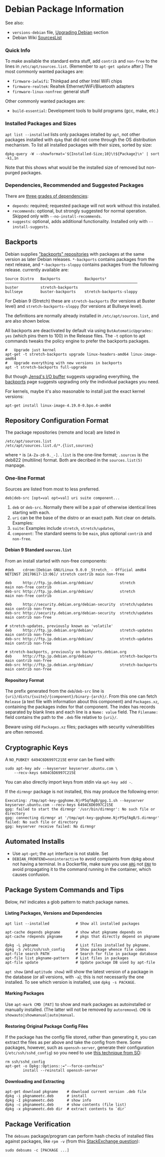 Debian Package Information
==========================

See also:
- `versions-debian` file, [Upgrading Debian](
  ../versions-debian.md#upgrading-debian) section
- Debian Wiki [SourcesList](https://wiki.debian.org/SourcesList)

### Quick Info

To make available the standard extra stuff, add `contrib` and
`non-free` to the lines in `/etc/apt/sources.list`. (Remember to
`apt-get update` after.) The most commonly wanted packages are:

* `firmware-iwlwifi`: Thinkpad and other Intel WiFi chips
* `firmware-realtek`: Realtek Ethernet/WiFi/Bluetooth adapters
* `firmware-linux-nonfree`: general stuff

Other commonly wanted packages are:

* `build-essential`: Development tools to build programs (gcc, make, etc.)

### Installed Packages and Sizes

`apt list --installed` lists only packages intalled by `apt`, not
other packages installed with `dpkg` that did not come through the OS
distribution mechanism. To list all installed packages with their sizes,
sorted by size:

    dpkg-query -W --showformat='${Installed-Size;10}\t${Package}\n' | sort -k1,1n

Note that this shows what would be the installed size of removed but
non-purged packages.

### Dependencies, Recommended and Suggested Packages

There are [three grades of dependencies][ause 1216894]:
- `depends`: required; requested package will not work without this installed.
- `recommends`: optional, but strongly suggested for normal operation.
  Skipped only with `--no-install-recommends`.
- `suggests`: optional, adds additional functionality.
  Installed only with `--install-suggests`.


Backports
---------

Debian supplies ["backports" repositories][backports] with packages at the
same version as later Debian releases. `*-backports` contains packages from
the next release, and `*-backports-sloppy` contains packages from the
following release. currently available are:

    Source Distro   Backports           Backports²
    ────────────────────────────────────────────────────────────
    buster          stretch-backports
    bullseye        buster-backports    stretch-backports-sloppy


For Debian 9 (Stretch) these are `stretch-backports`
(for versions at Buster level) and `stretch-backports-sloppy` (for versions
at Bullseye level).

The definitions are normally already installed in `/etc/apt/sources.list`,
and are also shown below.

All backports are deactivated by default via using `ButAutomaticUpgrades:
yes` (which pins them to 100) in the Release files. The `-t` option to apt
commands tweaks the policy engine to prefer the backports packages.

    #   Upgrade just kernel
    apt-get -t stretch-backports upgrade linux-headers-amd64 linux-image-amd64
    #   Upgrade everything with new versions in backports
    apt -t stretch-backports full-upgrade

But though [Jensd's I/O buffer][jensd] suggests upgrading everything, the
[backports] page suggests upgrading only the individual packages you need.

For kernels, maybe it's also reasonable to install just the exact kernel
versions:

    apt-get install linux-image-4.19.0-0.bpo.4-amd64


Repository Configuration Format
-------------------------------

The package repositories (remote and local) are listed in

    /etc/apt/sources.list
    /etc/apt/sources.list.d/*.{list,sources}

where `*` is `[A-Za-z0-9._-]`. `.list` is the one-line format;
`.sources` is the deb822 (multiline) format. Both are decribed in the
`sources.list(5)` manpage.

### One-line Format

Sources are listed from most to less preferred.

    deb|deb-src [opt=val opt=val] uri suite component...

1. `deb` or `deb-src`. Normally there will be a pair of otherwise
   identical lines starting with each.
2. `uri` can be the base of the distro or an exact path. Not clear on
   details. Examples:
3. `suite`: Examples include `stretch`, `stretch/updates`,
4. `component`: The standard seems to be `main`, plus optional `contrib`
    and `non-free`.

#### Debian 9 Standard `sources.list`

From an install started with non-free components:

    #deb    cdrom:[Debian GNU/Linux 9.0.0 _Stretch_ - Official amd64 NETINST 20170617-13:06]/ stretch contrib main non-free

    deb     http://ftp.jp.debian.org/debian/            stretch             main non-free contrib
    deb-src http://ftp.jp.debian.org/debian/            stretch             main non-free contrib

    deb     http://security.debian.org/debian-security  stretch/updates     main contrib non-free
    deb-src http://security.debian.org/debian-security  stretch/updates     main contrib non-free

    # stretch-updates, previously known as 'volatile'
    deb     http://ftp.jp.debian.org/debian/            stretch-updates     main contrib non-free
    deb-src http://ftp.jp.debian.org/debian/            stretch-updates     main contrib non-free

    # stretch-backports, previously on backports.debian.org
    deb     http://ftp.jp.debian.org/debian/            stretch-backports   main contrib non-free
    deb-src http://ftp.jp.debian.org/debian/            stretch-backports   main contrib non-free

#### Repository Format

The prefix generated from the `deb`/`deb-src` line is
`{uri}/dists/{suite}/{component}/binary-{arch}/`. From this one can
fetch `Release` (a text file with information about this component)
and `Packages.xz`, containing the packages index for that component.
The index has records separated by blank lines and each line is a
`Name: value` field. The `Filename:` field contains the path to the
`.deb` file relative to `{uri}/`.

Beware using old `Packages.xz` files; packages with security
vulnerabilities are often removed.


Cryptographic Keys
------------------

A `NO_PUBKEY 6494C6D6997C215E` error can be fixed with:

    sudo apt-key adv --keyserver keyserver.ubuntu.com \
        --recv-keys 6494C6D6997C215E

You can also directly import keys from stdin via `apt-key add -`.

If the `dirmngr` package is not installed, this may produce the
following error:

    Executing: /tmp/apt-key-gpghome.NjrP5qfAgB/gpg.1.sh --keyserver keyserver.ubuntu.com --recv-keys 6494C6D6997C215E
    gpg: failed to start the dirmngr '/usr/bin/dirmngr': No such file or directory
    gpg: connecting dirmngr at '/tmp/apt-key-gpghome.NjrP5qfAgB/S.dirmngr' failed: No such file or directory
    gpg: keyserver receive failed: No dirmngr


Automated Installs
------------------

* Use `apt-get`; the `apt` interface is not stable. Set
* `DEBIAN_FRONTEND=noninteractive` to avoid complaints from dpkg
  about not having a terminal. In a Dockerfile, make sure you use
  [`ARG`] not [`ENV`] to avoid propagating it to the command running
  in the container, which causes confusion.


Package System Commands and Tips
--------------------------------

Below, `PAT` indicates a glob pattern to match package names.

#### Listing Packages, Versions and Dependencies

    apt list --installed            # Show all installed packages

    apt-cache depends pkgname       # show what pkgname depends on
    apt-cache rdepends pkgname      # pkgs that directly depend on pkgname

    dpkg -L pkgname                 # List files installed by pkgname.
    dpkg -S /etc/ssh/ssh_config     # Show package whence file comes
    apt-file search PATH            # Search for file in package database
    apt-file list pkgname-pattern   # List files in packages
    apt-file update                 # Update package DB used by apt-file

`apt show` (and `aptitude show`) will show the latest version of a
package in the database (or all versions, with `-a`); this is not
necessarily the one installed. To see which version is installed, use
`dpkg -s PACKAGE`.

#### Marking Packages

Use `apt-mark CMD [PAT]` to show and mark packages as autoinstalled or
manually installed. (The latter will not be removed by `autoremove`).
`CMD` is `showauto|showmanual|auto|manual`.

#### Restoring Original Package Config Files

If the package has the config file stored, rather than generating it,
you can extract the files as per above and take the config from there.
Some packages, however, such as `openssh-server`, generate their
configuration (`/etc/ssh/sshd_config`) so you need to use [this
technique from SO](https://askubuntu.com/a/67028):

    rm ssh/sshd_config
    apt-get -o Dpkg::Options::="--force-confmiss"
            install --reinstall openssh-server

#### Downloading and Extracting

    apt-get download pkgname    # download current version .deb file
    dpkg -i pkgnameetc.deb      # install
    dpkg -I pkgnameetc.deb      # show info
    dpkg -c pkgnameetc.deb      # show contents (file list)
    dpkg -x pkgnameetc.deb dir  # extract contents to `dir`


Package Verification
--------------------

The `debsums` package/program can perform hash checks of installed
files against packages, like `rpm -v` (from this [StackExchange
question](https://askubuntu.com/q/9463/354600)):

    sudo debsums -c [PACKAGE ...]



<!-------------------------------------------------------------------->
[`ARG`]: https://docs.docker.com/engine/reference/builder/#arg
[`ENV`]: https://docs.docker.com/engine/reference/builder/#env
[ause 1216894]: https://askubuntu.com/a/1216894/354600
[backports]: https://backports.debian.org/
[jensd]: http://jensd.be/818/linux/install-a-newer-kernel-in-debian-9-stretch-stable
